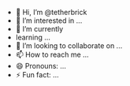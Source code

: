- 👋 Hi, I’m @tetherbrick
- 👀 I’m interested in ...
- 🌱 I’m currently
- learning ...
- 💞️ I’m looking to collaborate on ...
- 📫 How to reach me ...
- 😄 Pronouns: ...
- ⚡ Fun fact: ...

<!---
tetherbrick/tetherbrick is a ✨ special ✨ repository because its `README.md` (this file) appears on your GitHub profile.
You can click the Preview link to take a look at your changes.
--->
